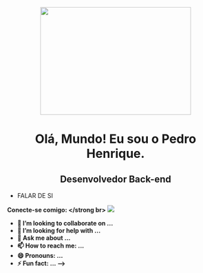 <div align="center" >
<img width="350" height="250" src="https://media0.giphy.com/media/BaDsH4FpMBnqdK8J0g/giphy.gif?cid=ecf05e479hamw1e5pltoc60hy5i3040t40nqlgnlu8ifvd4h&rid=giphy.gif&ct=g"/>
</div>
<h1 align="center" > Olá, Mundo! Eu sou o Pedro Henrique. </h1>
<h2 align="center"> Desenvolvedor Back-end </h2>

- FALAR DE SI

<strong> Conecte-se comigo: </strong br> 
<a href="https://www.linkedin.com/in/pedro-henrique-de-sales/" target="_blank"><img src="https://img.shields.io/badge/LinkedIn-0077B5?style=for-the-badge&logo=linkedin&logoColor=white"></a>

- 👯 I’m looking to collaborate on ...
- 🤔 I’m looking for help with ...
- 💬 Ask me about ...
- 📫 How to reach me: ...
- 😄 Pronouns: ...
- ⚡ Fun fact: ...
-->
